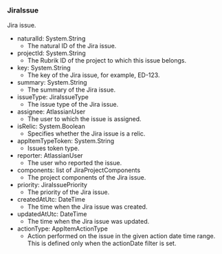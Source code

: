 ### JiraIssue
Jira issue.

- naturalId: System.String
  - The natural ID of the Jira issue.
- projectId: System.String
  - The Rubrik ID of the project to which this issue belongs.
- key: System.String
  - The key of the Jira issue, for example, ED-123.
- summary: System.String
  - The summary of the Jira issue.
- issueType: JiraIssueType
  - The issue type of the Jira issue.
- assignee: AtlassianUser
  - The user to which the issue is assigned.
- isRelic: System.Boolean
  - Specifies whether the Jira issue is a relic.
- appItemTypeToken: System.String
  - Issues token type.
- reporter: AtlassianUser
  - The user who reported the issue.
- components: list of JiraProjectComponents
  - The project components of the Jira issue.
- priority: JiraIssuePriority
  - The priority of the Jira issue.
- createdAtUtc: DateTime
  - The time when the Jira issue was created.
- updatedAtUtc: DateTime
  - The time when the Jira issue was updated.
- actionType: AppItemActionType
  - Action performed on the issue in the given action date time range. This is defined only when the actionDate filter is set.
